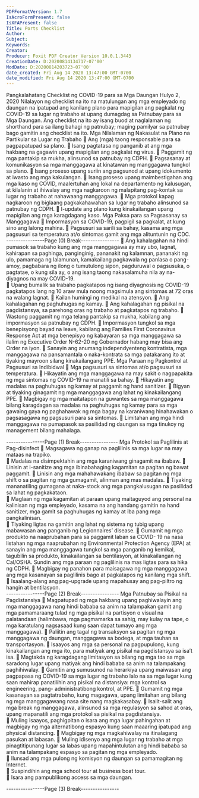 ```yaml
---
PDFFormatVersion: 1.7
IsAcroFormPresent: false
IsXFAPresent: false
Title: Ports Checklist
Author: 
Subject: 
Keywords: 
Creator: 
Producer: Foxit PDF Creator Version 10.0.1.3443
CreationDate: D:20200814134717-07'00'
ModDate: D:20200814203723-07'00'
date_created: Fri Aug 14 2020 13:47:00 GMT-0700
date_modified: Fri Aug 14 2020 13:47:00 GMT-0700
---
```

Pangkalahatang Checklist ng COVID-19 
para sa Mga Daungan 
Hulyo 2, 2020 
Nilalayon ng checklist na ito na matulungan ang mga empleyado ng daungan na ipatupad ang 
kanilang plano para mapigilan ang pagkalat ng COVID-19 sa lugar ng trabaho at upang 
dumagdag sa Patnubay para sa Mga Daungan. Ang checklist na ito ay isang buod at 
naglalaman ng shorthand para sa ilang bahagi ng patnubay; maging pamilyar sa patnubay 
bago gamitin ang checklist na ito. 
Mga Nilalaman ng Nakasulat na Plano na 
Partikular sa Lugar ng Trabaho 
 Ang (mga) taong responsable para sa pagpapatupad sa plano. 
 Isang pagtatasa ng panganib at ang mga hakbang na gagawin upang 
mapigilan ang pagkalat ng virus. 
 Paggamit ng mga pantakip sa mukha, alinsunod sa patnubay ng CDPH. 
 Pagsasanay at komunikasyon sa mga manggagawa at kinatawan ng 
manggagawa tungkol sa plano. 
 Isang proseso upang suriin ang pagsunod at upang idokumento at iwasto ang 
mga kakulangan. 
 Isang proseso upang maimbestigahan ang mga kaso ng COVID, maalertuhan 
ang lokal na departamento ng kalusugan, at kilalanin at ihiwalay ang mga 
nagkaroon ng malapitang pag-kontak sa lugar ng trabaho at nahawaang 
manggagawa. 
 Mga protokol kapag nagkaroon ng biglaang pagkakahawahan sa lugar ng 
trabaho alinsunod sa patnubay ng CDPH. 
 I-update ang plano kung kinakailangan upang mapigilan ang mga
karagdagang kaso. 
Mga Paksa para sa Pagsasanay sa 
Manggagawa 
 Impormasyon sa COVID-19, pagpigil sa pagkalat, at kung sino ang lalong 
mahina. 
 Pagsusuri sa sarili sa bahay, kasama ang mga pagsusuri sa temperatura at/o 
sintomas gamit ang mga alituntunin ng CDC. 
----------------Page (0) Break----------------
 Ang kahalagahan na hindi pumasok sa trabaho kung ang mga manggagawa 
ay may ubo, lagnat, kahirapan sa paghinga, panginginig, pananakit ng 
kalamnan, pananakit ng ulo, pamamaga ng lalamunan, kamakailang 
pagkawala ng panlasa o pang-amoy, pagbabara ng ilong o tumutulong sipon, 
pagduruwal o pagsusuka, o pagtatae, o kung sila ay, o ang isang taong 
nakasalamuha nila ay na-diyagnos na may COVID-19.  
 Upang bumalik sa trabaho pagkatapos ng isang diyagnosis ng COVID-19 
pagkatapos lang ng 10 araw mula noong magsimula ang sintomas at 72 oras na 
walang lagnat. 
 Kailan humingi ng medikal na atensyon. 
 Ang kahalagahan ng paghuhugas ng kamay. 
 Ang kahalagahan ng pisikal na pagdistansya, sa parehong oras ng trabaho at 
pagkatapos ng trabaho. 
 Wastong paggamit ng mga telang pantakip sa mukha, kabilang ang 
impormasyon sa patnubay ng CDPH. 
 Impormasyon tungkol sa mga benepisyong bayad na leave, kabilang ang 
Families First Coronavirus Response Act at mga benepisyo ng kabayaran sa 
mga manggagawa sa ilalim ng Executive Order N-62-20 ng Gobernador 
habang may bisa ang Order na iyon. 
 Sanayin ang anumang independyenteng kontratista, mga manggagawa na 
pansamantala o naka-kontrata sa mga patakarang ito at tiyaking mayroon 
silang kinakailangang PPE. 
Mga Paraan ng Pagkontrol at Pagsusuri sa 
Indibidwal 
 Mga pagsusuri sa sintomas at/o pagsusuri sa temperatura. 
 Hikayatin ang mga manggagawa na may sakit o nagpapakita ng mga sintomas 
ng COVID-19 na manatili sa bahay. 
 Hikayatin ang madalas na paghuhugas ng kamay at paggamit ng hand sanitizer. 
 Bigyan at tiyaking ginagamit ng mga manggagawa ang lahat ng 
kinakailangang PPE. 
 Magbigay ng mga maitatapon na guwantes sa mga manggagawa bilang 
karagdagan sa madalas na paghuhugas ng kamay para sa mga gawaing gaya 
ng paghahawak ng mga bagay na karaniwang hinahawakan o pagsasagawa 
ng pagsusuri para sa sintomas. 
 Limitahan ang mga hindi manggagawa na pumapasok sa pasilidad ng daungan 
sa mga tinukoy ng management bilang mahalaga. 
 
 
 
 
 
 
 
----------------Page (1) Break----------------
Mga Protokol sa Paglilinis at Pag-disinfect 
 Magsagawa ng ganap na paglilinis sa mga lugar na may mataas na trapiko.  
 Madalas na disimpektahin ang mga karaniwang ginagamit na ibabaw. 
 Linisin at i-sanitize ang mga ibinabahaging kagamitan sa pagitan ng bawat 
paggamit. 
 Linisin ang mga mahahawakang ibabaw sa pagitan ng mga shift o sa pagitan 
ng mga gumagamit, alinman ang mas madalas. 
 Tiyaking mananatiling gumagana at naka-stock ang mga pangkalusugan na 
pasilidad sa lahat ng pagkakataon.  
 Maglaan ng mga kagamitan at paraan upang maitaguyod ang personal na 
kalinisan ng mga empleyado, kasama na ang handang gamitin na hand 
sanitizer, mga gamit sa paghuhugas ng kamay at iba pang mga pangkalinisan.  
 Tiyaking ligtas na gamitin ang lahat ng sistema ng tubig upang mabawasan ang 
panganib ng Legionnaires’ disease. 
 Gumamit ng mga produkto na naaprubahan para sa paggamit laban sa COVID-
19 na nasa listahan ng mga naaprubahan ng Environmental Protection Agency 
(EPA) at sanayin ang mga manggagawa tungkol sa mga panganib ng kemikal, 
tagubilin sa produkto, kinakailangan sa bentilasyon, at kinakailangan ng 
Cal/OSHA. Sundin ang mga paraan ng paglilinis na mas ligtas para sa hika ng 
CDPH. 
 Magbigay ng panahon para maisagawa ng mga manggagawa ang mga 
kasanayan sa paglilinis bago at pagkatapos ng kanilang mga shift. 
 Isaalang-alang ang pag-upgrade upang mapahusay ang pag-piltro ng hangin 
at bentilasyon.  
----------------Page (2) Break----------------
Mga Patnubay sa Pisikal na Pagdistansiya 
 Magpatupad ng mga hakbang upang paghiwalayin ang mga manggagawa 
nang hindi bababa sa anim na talampakan gamit ang mga pamamaraang 
tulad ng mga pisikal na partisyon o visual na palatandaan (halimbawa, mga 
pagmamarka sa sahig, may kulay na tape, o mga karatulang nagsasaad kung 
saan dapat tumayo ang mga manggagawa). 
 Paliitin ang tagal ng transaksyon sa pagitan ng mga manggagawa ng daungan, 
manggagawa sa bodega, at mga tauhan sa transportasyon. 
 Isaayos ang mga sa personal na pagpupulong, kung kinakailangan ang mga ito, 
para matiyak ang pisikal na pagdistansya sa isa’t isa. 
 Magtakda ng karagdagang limitasyon sa bilang ng mga tao sa mga saradong 
lugar upang matiyak ang hindi bababa sa anim na talampakang paghihiwalay. 
 Gamitin ang sumusunod na herarkiya upang maiwasan ang pagpapasa ng 
COVID-19 sa mga lugar ng trabaho lalo na sa mga lugar kung saan mahirap 
panatilihin ang pisikal na distansiya: mga kontrol sa engineering, pang-
administratibong kontrol, at PPE. 
 Gumamit ng mga kasanayan sa pagtatrabaho, kung magagawa, upang 
limitahan ang bilang ng mga manggagawang nasa site nang magkakasabay. 
 Isalit-salit ang mga break ng manggagawa, alinsunod sa mga regulasyon sa 
sahod at oras, upang mapanatili ang mga protokol sa pisikal na pagdistansiya.  
 Muling isaayos, paghigpitan o isara ang mga lugar pahingahan at magbigay ng 
mga alternatibong espasyo kung saan maaaring ipatupad ang physical 
distancing. 
 Magbigay ng mga magkahiwalay na itinalagang pasukan at labasan. 
 Muling idisenyo ang mga lugar ng trabaho at mga pinagtitipunang lugar sa 
labas upang mapahintulutan ang hindi bababa sa anim na talampakang 
espasyo sa pagitan ng mga empleyado.  
 Ilunsad ang mga pulong ng komisyon ng daungan sa pamamagitan ng Internet.  
 Suspindihin ang mga school tour at business boat tour.  
 Isara ang pampublikong access sa mga daungan.  
 
----------------Page (3) Break----------------
